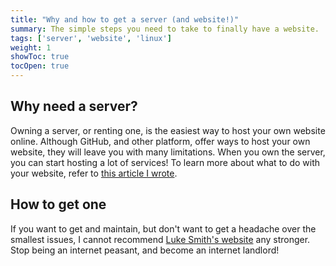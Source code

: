 ```yaml
---
title: "Why and how to get a server (and website!)"
summary: The simple steps you need to take to finally have a website.
tags: ['server', 'website', 'linux']
weight: 1
showToc: true
tocOpen: true
---
```

## Why need a server?
Owning a server, or renting one, is the easiest way to host your own website online. Although GitHub, and other platform, offer ways to host your own website, they will leave you with many limitations. When you own the server, you can start hosting a lot of services! To learn more about what to do with your website, refer to [this article I wrote](/server/utilize-website).

## How to get one
If you want to get and maintain, but don't want to get a headache over the smallest issues, I cannot recommend [Luke Smith's website](https://landchad.net) any stronger. Stop being an internet peasant, and become an internet landlord!
